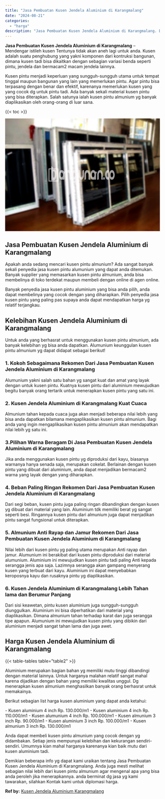 ```yaml
---
title: "Jasa Pembuatan Kusen Jendela Aluminium di Karangmalang"
date: "2024-08-21"
categories: 
  - "harga"
description: "Jasa Pembuatan Kusen Jendela Aluminium di Karangmalang. Demikian beberapa info yg dapat kami uraikan tentang Jasa Pembuatan Kusen Jendela Aluminium di Karang..."
---
```


**Jasa Pembuatan Kusen Jendela Aluminium di Karangmalang** – Mendengar istileh kusen Tentunya tidak akan aneh lagi untuk anda. Kusen adalah suatu penghubung yang yakni komponen dari kontruksi bangunan, dimana kusen tadi bisa dikaitkan dengan sebagian variasi benda seperti pintu, jendela dan bermacam2 macam jendela lainnya.

Kusen pintu menjadi keperluan yang sungguh-sungguh utama untuk tempat tinggal maupun bangunan yang lain yang memerlukan pintu. Agar pintu bisa terpasang dengan benar dan efektif, karenanya memerlukan kusen yang yang cocok dg untuk pintu tadi. Ada banyak sekali material kusen pintu yang bisa diterapkan. Salah satunya ialah kusen pintu almunium yg banyak diaplikasikan oleh orang-orang di luar sana.

{{< toc >}}

![Jasa Pembuatan Kusen Jendela Aluminium di Karangmalang](/images/harga-kusen-jendela-alumunium-25.png)

## Jasa Pembuatan Kusen Jendela Aluminium di Karangmalang

Apakah anda sedang mencari kusen pintu almunium? Ada sangat banyak sekali penyedia jasa kusen pintu alumunium yang dapat anda ditemukan. Banyak supplier yang memasarkan kusen pintu almunium, anda bisa membelinya di toko terdekat maupun membeli dengan online di agen online.

Banyak penyedia jasa kusen pintu aluminium yang bisa anda pilih, anda dapat membelinya yang cocok dengan yang diharapkan. Pilih penyedia jasa kusen pintu yang paling pas supaya anda dapat mendapatkan harga yg relatif terjangkau.

## Kelebihan Kusen Jendela Aluminium di Karangmalang

Untuk anda yang berhasrat untuk menggunakan kusen pintu almunium, ada banyak kelebihan yg bisa anda dapatkan. Alumunium keunggulan kusen pintu almunium yg dapat didapat sebagai berikut!

### 1\. Kokoh Sebagaimana Rekomen Dari Jasa Pembuatan Kusen Jendela Aluminium di Karangmalang

Alumunium yakni salah satu bahan yg sangat kuat dan amat yang layak dengan untuk kusen pintu. Kuatnya kusen pintu dari aluminium mewujudkan begitu banyak orang tertarik untuk menerapkan kusen pintu yang satu ini.

### 2\. Kusen Jendela Aluminium di Karangmalang Kuat Cuaca

Almunium tahan kepada cuaca juga akan menjadi beberapa nilai lebih yang bisa anda dapatkan bilamana mengaplikasikan kusen pintu almunium. Bagi anda yang ingin mengaplikasikan kusen pintu almunium akan mendapatkan nilai lebih yg satu ini.

### 3.Pilihan Warna Beragam Di Jasa Pembuatan Kusen Jendela Aluminium di Karangmalang

Jika anda menggunakan kusen pintu yg diproduksi dari kayu, biasanya warnanya hanya senada saja, merupakan cokelat. Berlainan dengan kusen pintu yang dibuat dari aluminium, anda dapat menjadikan bermacam2 warna yang layak dengan yang diharapkan.

### 4\. Beban Paling Ringan Rekomen Dari Jasa Pembuatan Kusen Jendela Aluminium di Karangmalang

Dari segi beban, kusen pintu juga paling ringan dibandingkan dengan kusen yg dibuat dari material yang lain. Aluminium tdk memiliki berat yg sangat seperti besi. Ringannya kusen pintu dari almunium juga dapat menjadikan pintu sangat fungsional untuk diterapkan.

### 5\. Almunium Anti Rayap dan Jamur Rekomen Dari Jasa Pembuatan Kusen Jendela Aluminium di Karangmalang

Nilai lebih dari kusen pintu yg paling utama merupakan Anti rayap dan jamur. Alumunium ini berakibat dari kusen pintu diproduksi dari material alumunium. Aluminium ini mewujudkan kusen pintu tadi paling Anti kepada serangga jenis apa saja. Lazimnya serangga akan gampang menyerang kusen yang terbuat dari kayu. Aluminium ini dapat menyebabkan keroposnya kayu dan rusaknya pintu yg diaplikasikan.

### 6\. Kusen Jendela Aluminium di Karangmalang Lebih Tahan lama dan Berumur Panjang

Dari sisi keawetan, pintu kusen aluminium juga sungguh-sungguh diunggulkan. Aluminium ini bisa diperhatikan dari material yang diaplikasikan. Dimana almunium tahan terhadap karat dan juga serangga tipe apapun. Alumunium ini mewujudkan kusen pintu yang dibikin dari aluminium menjadi sangat tahan lama dan juga awet.

## Harga Kusen Jendela Aluminium di Karangmalang

{{< table-tables table="table2" >}}

Aluminium merupakan bagian bahan yg memiliki mutu tinggi dibandingi dengan material lainnya. Untuk harganya malahan relatif sangat mahal karena dijadikan dengan bahan yang memiliki kwalitas unggul. Dg menerapkan kusen almunium menghasilkan banyak orang berhasrat untuk memakainya.

Berikut sebagian list harga kusen aluminium yang dapat anda ketahui:

\- Kusen aluminium 4 inch Rp. 130.000/m1 - Kusen aluminium 4 inch Rp. 110.000/m1 - Kusen alumunium 4 inch Rp. 100.000/m1 - Kusen almunium 3 inch Rp. 90.000/m1 - Kusen aluminium 3 inch Rp. 100.000/m1 - Kusen almunium 3 inch Rp. 130.000/m1

Anda dapat membeli kusen pintu almunium yang cocok dengan yg didambakan. Setiap jenis mempunyai kelebihan dan kekurangan sendiri-sendiri. Umumnya kian mahal harganya karenanya kian baik mutu dari kusen aluminium tadi.

Demikian beberapa info yg dapat kami uraikan tentang Jasa Pembuatan Kusen Jendela Aluminium di Karangmalang. Anda juga mesti melihat sebagian nilai lebih dari kusen pintu almunium agar mengenal apa yang bisa anda peroleh jika menerapkannya. anda berminat dg jasa yg kami tawarakan, silahkan Kontak kami untuk diplomasi harga.

**Ref by:** [Kusen Jendela Aluminium Karangmalang](https://id.wikipedia.org/wiki/Kusen)
